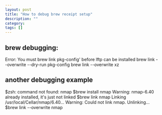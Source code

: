 ```yaml
---
layout: post
title: "How to debug brew receipt setup"
description: ""
category: 
tags: []
---
```


## brew debugging:
Error: You must brew link pkg-config' before lftp can be installed
brew link --overwrite --dry-run pkg-config
brew link --overwrite xz

## another debugging example
$zsh: command not found: nmap
$brew install nmap
Warning: nmap-6.40 already installed, it's just not linked
$brew link nmap
Linking /usr/local/Cellar/nmap/6.40... Warning: Could not link nmap.
Unlinking...
$brew link --overwrite nmap
